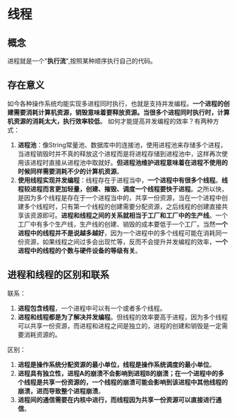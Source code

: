 # 线程
## 概念
进程就是一个"**执行流**",按照某种顺序执行自己的代码。
## 存在意义
 如今各种操作系统均能实现多进程同时执行，也就是支持并发编程。**一个进程的创建需要消耗计算机资源，销毁意味着要释放资源。当很多个进程同时执行时，计算机资源的消耗太大，执行效率较低**。
如何才能提高并发编程的效率？有两种方式：
1. **进程池**：像String常量池、数据库中的连接池，使用进程池来存储多个进程，当进程销毁时并不真的释放这个进程而是将进程存储到进程池中，这样再次使用该进程时直接从进程池中取就好。**但进程池维护进程意味着在进程不使用的时候同样需要消耗不少的计算机资源**。
2. **使用线程实现并发编程**：线程存在于进程当中，**一个进程中有很多个线程**。**线程较进程而言更加轻量，创建、摧毁、调度一个线程要快于进程**。之所以快，是因为多个线程是存在于一个进程当中的，共享一份资源，当在一个进程中创建多个线程时，只有第一个线程的创建需要分配资源，之后线程的创建直接共享该资源即可。**进程和线程之间的关系就相当于工厂和工厂中的生产线**。一个工厂中有多个生产线，生产线的创建、销毁的成本要低于一个工厂。当然**一个进程中的线程并不是说越多越好**，因为一个进程中的多个线程可能在消耗同一份资源，如果线程之间过多会出现忙等，反而不会提升并发编程的效率，**一个进程中的线程的个数与硬件设备的等级有关**。
## 进程和线程的区别和联系
联系：
1. **进程包含线程**，一个进程中可以有一个或者多个线程。
2. **进程和线程都是为了解决并发编程**。但线程的效率要高于进程，因为多个线程可以共享一份资源，而进程和进程之间是独立的，进程的创建和销毁是一定需要消耗资源的。

区别：
1. **进程是操作系统分配资源的最小单位，线程是操作系统调度的最小单位**。
4. **进程具有独立性，进程A的崩溃不会影响到进程B的崩溃；在一个进程中的多个线程是共享一份资源的，一个线程的崩溃可能会影响到该进程中其他线程的崩溃，进而导致整个进程崩溃**。
5. **进程间的通信需要在内核中进行，而线程因为共享一份资源可以直接进行通信**。
